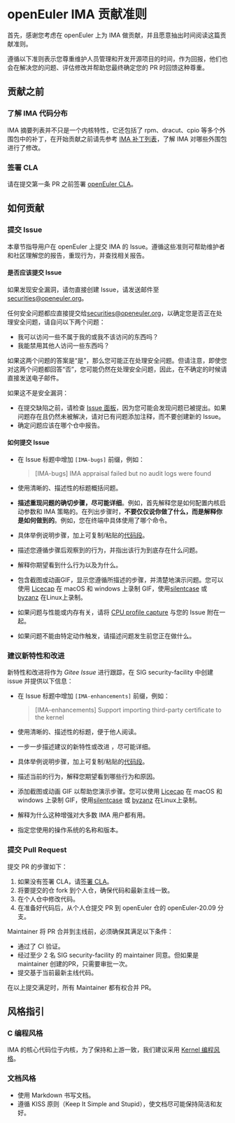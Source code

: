 # openEuler IMA 贡献准则

首先，感谢您考虑在 openEuler 上为 IMA 做贡献，并且愿意抽出时间阅读这篇贡献准则。

遵循以下准则表示您尊重维护人员管理和开发开源项目的时间，作为回报，他们也会在解决您的问题、评估修改并帮助您最终确定您的 PR 时回馈这种尊重。

## 贡献之前

### 了解 IMA 代码分布

IMA 摘要列表并不只是一个内核特性，它还包括了 rpm、dracut、cpio 等多个外围包中的补丁，在开始贡献之前请先参考 [IMA 补丁列表](https://gitee.com/openeuler/security-facility/tree/master/ima/src/README.md)，了解 IMA 对哪些外围包进行了修改。

### 签署 CLA

请在提交第一条 PR 之前签署 [openEuler CLA](https://clasign.osinfra.cn/sign/Z2l0ZWUlMkZvcGVuZXVsZXI=)。

## 如何贡献

### 提交 Issue

本章节指导用户在 openEuler 上提交 IMA 的 Issue。遵循这些准则可帮助维护者和社区理解您的报告，重现行为，并查找相关报告。

#### 是否应该提交 Issue

如果发现安全漏洞，请勿直接创建 Issue，请发送邮件至 [securities@openeuler.org](mailto:securities@openeuler.org)。

任何安全问题都应直接提交给[securities@openeuler.org](mailto:securities@openeuler.org)，以确定您是否正在处理安全问题，请自问以下两个问题：

* 我可以访问一些不属于我的或我不该访问的东西吗？
* 我能禁用其他人访问一些东西吗？

如果这两个问题的答案是“是”，那么您可能正在处理安全问题。但请注意，即使您对这两个问题都回答“否”，您可能仍然在处理安全问题，因此，在不确定的时候请直接发送电子邮件。

如果这不是安全漏洞：

* 在提交缺陷之前，请检查 [Issue 面板](https://gitee.com/openeuler/security-facility/issues)，因为您可能会发现问题已被提出。如果问题存在且仍然未被解决，请对已有问题添加注释，而不要创建新的 Issue。
* 确定问题应该在哪个仓中报告。

#### 如何提交 Issue

* 在 Issue 标题中增加 `[IMA-bugs]` 前缀，例如：

  > [IMA-bugs] IMA appraisal failed but no audit logs were found

* 使用清晰的、描述性的标题概括问题。

* **描述重现问题的确切步骤，尽可能详细**。例如，首先解释您是如何配置内核启动参数和 IMA 策略的。在列出步骤时，**不要仅仅说你做了什么，而是解释你是如何做到的**。例如，您在终端中具体使用了哪个命令。

* 具体举例说明步骤，加上可复制/粘贴的[代码段](https://help.github.com/items/markdown-basics/#multi-line)。

* 描述您遵循步骤后观察到的行为，并指出该行为到底存在什么问题。

* 解释你期望看到什么行为以及为什么。

* 包含截图或动画GIF，显示您遵循所描述的步骤，并清楚地演示问题。您可以使用 [Licecap](https://www.cockos.com/licecap/) 在 macOS 和 windows 上录制 GIF，使用[silentcase](https://github.com/colinkeenan/silentcast) 或 [byzanz](https://github.com/GNOME/byzanz) 在Linux上录制。

* 如果问题与性能或内存有关，请将 [CPU profile capture](https://flight-manual.atom.io/hacking-atom/sections/debugging/#diagnose-runtime-performance) 与您的 Issue 附在一起。

- 如果问题不能由特定动作触发，请描述问题发生前您正在做什么。

### 建议新特性和改进

新特性和改进将作为 *Gitee Issue* 进行跟踪，在 SIG security-facility 中创建 issue 并提供以下信息：

* 在 Issue 标题中增加 `[IMA-enhancements]` 前缀，例如：

  > [IMA-enhancements] Support importing third-party certificate to the kernel

* 使用清晰的、描述性的标题，便于他人阅读。

* 一步一步描述建议的新特性或改进 ，尽可能详细。

* 具体举例说明步骤，加上可复制/粘贴的[代码段](https://help.github.com/items/markdown-basics/#multi-line)。

* 描述当前的行为，解释您期望看到哪些行为和原因。

* 添加截图或动画 GIF 以帮助您演示步骤。您可以使用 [Licecap](https://www.cockos.com/licecap/) 在 macOS 和 windows 上录制 GIF，使用[silentcase](https://github.com/colinkeenan/silentcast) 或 [byzanz](https://github.com/GNOME/byzanz) 在Linux上录制。

* 解释为什么这种增强对大多数 IMA 用户都有用。

- 指定您使用的操作系统的名称和版本。

### 提交 Pull Request

提交 PR 的步骤如下：

1. 如果没有签署 CLA，请[签署 CLA](https://clasign.osinfra.cn/sign/Z2l0ZWUlMkZvcGVuZXVsZXI=)。
2. 将要提交的仓 fork 到个人仓，确保代码和最新主线一致。
3. 在个人仓中修改代码。
4. 在准备好代码后，从个人仓提交 PR 到 openEuler 仓的 openEuler-20.09 分支。

Maintainer 将 PR 合并到主线前，必须确保其满足以下条件：

* 通过了 CI 验证。
* 经过至少 2 名 SIG security-facility 的 maintainer 同意。但如果是 maintainer 创建的PR，只需要审批一次。
* 提交基于当前最新主线代码。

在以上提交满足时，所有 Maintainer 都有权合并 PR。

## 风格指引

### C 编程风格

IMA 的核心代码位于内核，为了保持和上游一致，我们建议采用 [Kernel 编程风格](https://www.kernel.org/doc/html/v4.10/process/coding-style.html)。

### 文档风格

* 使用 Markdown 书写文档。
* 遵循 KISS 原则（Keep It Simple and Stupid），使文档尽可能保持简洁和友好。